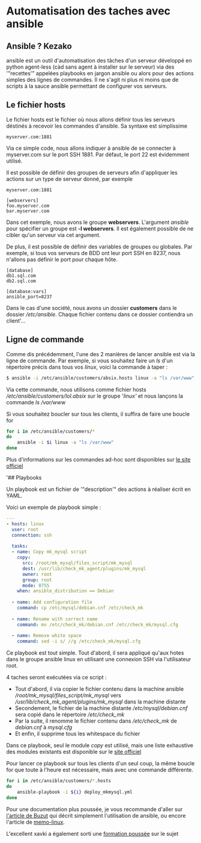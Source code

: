 # Automatisation des taches avec ansible 
 
## Ansible ? Kezako 
 
ansible est un outil d'automatisation des tâches d'un serveur 
développé en python agent-less (càd sans agent à installer sur le 
serveur) via des '"recettes'" appelées playbooks en jargon ansible ou 
alors pour des actions simples des lignes de commandes. Il ne s'agit ni 
plus ni moins que de scripts à la sauce ansible permettant de configurer 
vos serveurs. 
 
## Le fichier hosts 
 
Le fichier hosts est le fichier où nous allons définir tous les serveurs 
déstinés à recevoir les commandes d'ansible. Sa syntaxe est simplissime 
 
    myserver.com:1881 
 
Via ce simple code, nous allons indiquer à ansible de se connecter à 
myserver.com sur le port SSH 1881. Par défaut, le port 22 est évidemment 
utilisé. 
 
Il est possible de définir des groupes de serveurs afin d'appliquer les 
actions sur un type de serveur donné, par exemple 
 
    myserver.com:1881 
 
    [webservers] 
    foo.myserver.com 
    bar.myserver.com 
 
Dans cet exemple, nous avons le groupe **webservers**. L'argument 
*ansible* pour spécifier un groupe est **-l webservers**. Il est 
également possible de ne cibler qu'un serveur via cet argument. 
 
De plus, il est possible de définir des variables de groupes ou 
globales. Par exemple, si tous vos serveurs de BDD ont leur port SSH en 
8237, nous n'allons pas définir le port pour chaque hôte. 
 
    [database] 
    db1.sql.com 
    db2.sql.com 
 
    [database:vars] 
    ansible_port=8237 
 
Dans le cas d'une société, nous avons un dossier **customers** dans le 
dossier */etc/ansible*. Chaque fichier contenu dans ce dossier 
contiendra un client'... 
 
## Ligne de commande 
 
Comme dis précédemment, l'une des 2 manières de lancer ansible est via 
la ligne de commande. Par exemple, si vous souhaitez faire un *ls* d'un 
répertoire précis dans tous vos *linux*, voici la commande à taper : 
 
``` bash 
$ ansible -i /etc/ansible/customers/absix.hosts linux -a "ls /var/www"  
``` 
 
Via cette commande, nous utilisons comme fichier hosts 
*/etc/ansible/customers/lol.absix* sur le groupe '*linux'* et nous 
lançons la commande *ls /var/www* 
 
Si vous souhaitez boucler sur tous les clients, il suffira de faire une 
boucle for 
 
``` bash 
for i in /etc/ansible/customers/* 
do 
    ansible -i $i linux -a "ls /var/www"  
done 
``` 
 
Plus d'informations sur les commandes ad-hoc sont disponibles sur [le 
site 
officiel](https://docs.ansible.com/ansible/latest/user_guide/intro_adhoc.html#intro-adhoc) 
 
'## Playbooks 
 
Un playbook est un fichier de '"description'" des actions à réaliser 
écrit en YAML. 
 
Voici un exemple de playbook simple : 
 
``` yaml 
--- 
- hosts: linux 
  user: root 
  connection: ssh 
 
  tasks: 
  - name: Copy mk_mysql script 
    copy: 
      src: /root/mk_mysql/files_script/mk_mysql 
      dest: /usr/lib/check_mk_agent/plugins/mk_mysql 
      owner: root 
      group: root 
      mode: 0755 
    when: ansible_distribution == Debian 
 
  - name: Add configuration file 
    command: cp /etc/mysql/debian.cnf /etc/check_mk 
 
  - name: Rename with correct name 
    command: mv /etc/check_mk/debian.cnf /etc/check_mk/mysql.cfg 
 
  - name: Remove white space 
    command: sed -i s/ //g /etc/check_mk/mysql.cfg 
``` 
 
Ce playbook est tout simple. Tout d'abord, il sera appliqué qu'aux 
hotes dans le groupe ansible linux en utilisant une connexion SSH via 
l'utilisateur root. 
 
4 taches seront exécutées via ce script : 
 
-   Tout d'abord, il via copier le fichier contenu dans la machine 
    ansible */root/mk_mysql/files_script/mk_mysql* vers 
    */usr/lib/check_mk_agent/plugins/mk_mysql* dans la machine distante 
-   Secondement, le fichier de la machine distante 
    */etc/mysql/debian.cnf* sera copié dans le répertoire 
    */etc/check_mk* 
-   Par la suite, il renomme le fichier contenu dans */etc/check_mk* de 
    *debian.cnf* à *mysql.cfg* 
-   Et enfin, il supprime tous les whitespace du fichier 
 
Dans ce playbook, seul le module *copy* est utilisé, mais une liste 
exhaustive des modules existants est disponible sur le [site 
officiel](https://docs.ansible.com/ansible/latest/modules/modules_by_category.html) 
 
Pour lancer ce playbook sur tous les clients d'un seul coup, la même 
boucle for que toute à l'heure est nécessaire, mais avec une commande 
différente. 
 
``` bash 
for i in /etc/ansible/customers/*.hosts 
do 
    ansible-playbook -i ${i} deploy_mkmysql.yml 
done 
``` 
 
Pour une documentation plus poussée, je vous recommande d'aller sur 
[l'article de 
Buzut](https://utux.fr/index.php?article100/configuration-et-deploiement-avec-ansible) 
qui décrit simplement l'utilisation de ansible, ou encore l'article de 
[memo-linux](https://memo-linux.com/ansible-mes-premiers-pas). 
 
L'excellent xavki a également sorti une [formation 
poussée](https://www.youtube.com/watch?v=kzmvwc2q_z0) sur le sujet 
